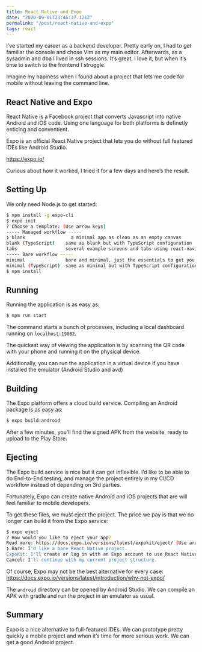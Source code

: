 ```yaml
---
title: React Native and Expo
date: "2020-09-01T23:46:37.121Z"
permalink: "/post/react-native-and-expo"
tags: react
---
```


I’ve started my career as a backend developer. Pretty early on, I had to get familiar the console and chose Vim as my main editor. Afterwards, as a sysadmin and dba I lived in ssh sessions. It’s great, I love it, but when it’s time to switch to the frontend I struggle.

Imagine my hapiness when I found about a project that lets me code for mobile without leaving the command line.

## React Native and Expo

React Native is a Facebook project that converts Javascript into native Android and iOS code. Using one language for both platforms is definetly enticing and conventient.

Expo is an official React Native project that lets you do without full featured IDEs like Android Studio.

https://expo.io/

Curious about how it worked, I tried it for a few days and here’s the result.

## Setting Up

We only need Node.js to get started:

```bash
$ npm install -g expo-cli
$ expo init
? Choose a template: (Use arrow keys)
----- Managed workflow -----
❯ blank                 a minimal app as clean as an empty canvas
blank (TypeScript)    same as blank but with TypeScript configuration
tabs                  several example screens and tabs using react-navigation
----- Bare workflow -----
minimal               bare and minimal, just the essentials to get you started
minimal (TypeScript)  same as minimal but with TypeScript configuration
$ npm install
```

<!--
$ npm install --save-dev

$ npm install --save-dev jest
-->

## Running

Running the application is as easy as:

```bash
$ npm run start
```

The command starts a bunch of processes, including a local dashboard running on `localhost:19002`.

The quickest way of viewing the application is by scanning the QR code with your phone and running it on the physical device.

Additionally, you can run the application in a virtual device if you have installed the emulator (Android Studio and avd)

<!-- - Web?
-->

## Building

The Expo platform offers a cloud build service. Compiling an Android package is as easy as:

```bash
$ expo build:android
```

After a few minutes, you’ll find the signed APK from the website, ready to upload to the Play Store.

## Ejecting

The Expo build service is nice but it can get inflexible. I’d like to be able to do End-to-End testing, and manage the project entirely in my CI/CD workflow instead of depending on 3rd parties.

Fortunately, Expo can create native Android and iOS projects that are will feel familiar to mobile developers.

To get these files, we must eject the project. The price we pay is that we no longer can build it from the Expo service:

```bash
$ expo eject
? How would you like to eject your app?
Read more: https://docs.expo.io/versions/latest/expokit/eject/ (Use arrow keys)
❯ Bare: I'd like a bare React Native project.
ExpoKit: I'll create or log in with an Expo account to use React Native and the Expo SDK.
Cancel: I'll continue with my current project structure.
```

Of course, Expo may not be the best alternative for every case: https://docs.expo.io/versions/latest/introduction/why-not-expo/

The `android` directory can be opened by Android Studio. We can compile an APK with gradle and run the project in an emulator as usual.

## Summary

Expo is a nice alternative to full-featured IDEs. We can prototype pretty quickly a mobile project and when it’s time for more serious work. We can get a good Android project.

